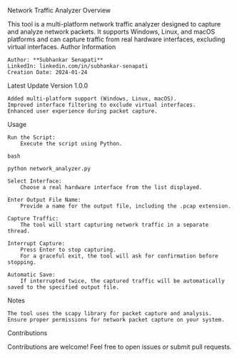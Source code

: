 Network Traffic Analyzer
Overview

This tool is a multi-platform network traffic analyzer designed to capture and analyze network packets. It supports Windows, Linux, and macOS platforms and can capture traffic from real hardware interfaces, excluding virtual interfaces.
Author Information

    Author: **Subhankar Senapati**
    LinkedIn: linkedin.com/in/subhankar-senapati
    Creation Date: 2024-01-24

Latest Update
Version 1.0.0

    Added multi-platform support (Windows, Linux, macOS).
    Improved interface filtering to exclude virtual interfaces.
    Enhanced user experience during packet capture.

Usage

    Run the Script:
        Execute the script using Python.

    bash

    python network_analyzer.py

    Select Interface:
        Choose a real hardware interface from the list displayed.

    Enter Output File Name:
        Provide a name for the output file, including the .pcap extension.

    Capture Traffic:
        The tool will start capturing network traffic in a separate thread.

    Interrupt Capture:
        Press Enter to stop capturing.
        For a graceful exit, the tool will ask for confirmation before stopping.

    Automatic Save:
        If interrupted twice, the captured traffic will be automatically saved to the specified output file.

Notes

    The tool uses the scapy library for packet capture and analysis.
    Ensure proper permissions for network packet capture on your system.

Contributions

Contributions are welcome! Feel free to open issues or submit pull requests.
